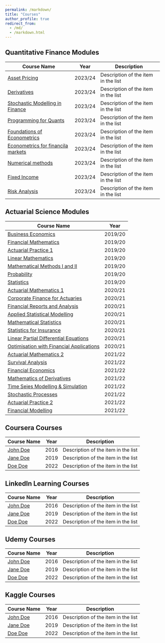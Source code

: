 ```yaml
---
permalink: /markdown/
title: "Courses"
author_profile: true
redirect_from: 
  - /md/
  - /markdown.html
---
```


## Quantitative Finance Modules

| Course Name                               | Year      |     Description                                              |
| --------                                  | ------    | ------------------------------------------------------------ |
| [Asset Pricing](#)                        | 2023/24   | Description of the item in the list                          |
| [Derivatives](#)                          | 2023/24   | Description of the item in the list                          |
| [Stochastic Modelling in Finance](#)      | 2023/24   | Description of the item in the list                          |
| [Programming for Quants](#)               | 2023/24   | Description of the item in the list                          |
| [Foundations of Econometrics](#)          | 2023/24   | Description of the item in the list                          |
| [Econometrics for financila markets](#)   | 2023/24   | Description of the item in the list                          |
| [Numerical methods](#)                    | 2023/24   | Description of the item in the list                          |
| [Fixed Income](#)                         | 2023/24   | Description of the item in the list                          |
| [Risk Analysis](#)                        | 2023/24   | Description of the item in the list                          |


## Actuarial Science Modules

| Course Name                                    | Year    |
|-------------------------------------------     | ------- |
| [Business Economics](#)                        | 2019/20 |
| [Financial Mathematics](#)                     | 2019/20 |
| [Actuarial Practice 1](#)                      | 2019/20 | 
| [Linear Mathematics](#)                        | 2019/20 | 
| [Mathematical Methods I and II](#)             | 2019/20 | 
| [Probability](#)                               | 2019/20 | 
| [Statistics](#)                                | 2019/20 | 
| [Actuarial Mathematics 1](#)                   | 2020/21 | 
| [Corporate Finance for Actuaries](#)           | 2020/21 | 
| [Financial Reports and Analysis](#)            | 2020/21 | 
| [Applied Statistical Modelling](#)             | 2020/21 | 
| [Mathematical Statistics](#)                   | 2020/21 | 
| [Statistics for Insurance](#)                  | 2020/21 | 
| [Linear Partial Differential Equations](#)     | 2020/21 | 
| [Optimisation with Financial Applications](#)  | 2020/21 | 
| [Actuarial Mathematics 2](#)                   | 2021/22 | 
| [Survival Analysis](#)                         | 2021/22 | 
| [Financial Economics](#)                       | 2021/22 | 
| [Mathematics of Derivatives](#)                | 2021/22 |
| [Time Seies Modelling & Simulation](#)         | 2021/22 |
| [Stochastic Processes](#)                      | 2021/22 |
| [Actuarial Practice 2](#)                      | 2021/22 |
| [Financial Modelling](#)                       | 2021/22 |



## Coursera Courses

| Course Name           | Year   |     Description                                              |
| --------              | ------ | ------------------------------------------------------------ |
| [John Doe](#)         | 2016   | Description of the item in the list                          |
| [Jane Doe](#)         | 2019   | Description of the item in the list                          |
| [Doe Doe](#)          | 2022   | Description of the item in the list                          |


## LinkedIn Learning Courses

| Course Name           | Year   |     Description                                              |
| --------              | ------ | ------------------------------------------------------------ |
| [John Doe](#)         | 2016   | Description of the item in the list                          |
| [Jane Doe](#)         | 2019   | Description of the item in the list                          |
| [Doe Doe](#)          | 2022   | Description of the item in the list                          |


## Udemy Courses

| Course Name           | Year   |     Description                                              |
| --------              | ------ | ------------------------------------------------------------ |
| [John Doe](#)         | 2016   | Description of the item in the list                          |
| [Jane Doe](#)         | 2019   | Description of the item in the list                          |
| [Doe Doe](#)          | 2022   | Description of the item in the list                          |



## Kaggle Courses

| Course Name           | Year   |     Description                                              |
| --------              | ------ | ------------------------------------------------------------ |
| [John Doe](#)         | 2016   | Description of the item in the list                          |
| [Jane Doe](#)         | 2019   | Description of the item in the list                          |
| [Doe Doe](#)          | 2022   | Description of the item in the list                          |
